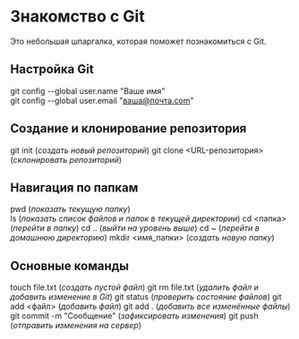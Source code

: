 # Знакомство с Git
Это небольшая шпаргалка, которая поможет познакомиться с Git.

## Настройка Git
git config --global user.name "Ваше имя"  
git config --global user.email "ваша@почта.com" 

## Создание и клонирование репозитория
git init (*создать новый репозиторий*)
git clone <URL-репозитория>  (*склонировать репозиторий*)

## Навигация по папкам
pwd (*показать текущую папку*)  
ls (*показать список файлов и папок в текущей директории*) 
cd <папка> (*перейти в папку*)
cd .. (*выйти на уровень выше*)
cd ~ (*перейти в домашнюю директорию*)
mkdir <имя_папки> (*создать новую папку*)

## Основные команды
touch file.txt (*создать пустой файл*)
git rm file.txt (*удалить файл и добавить изменение в Git*)
git status (*проверить состояние файлов*)
git add <файл> (*добавить файл*)
git add . (*добавить все изменённые файлы*)
git commit -m "Сообщение" (*зафиксировать изменения*)
git push (*отправить изменения на сервер*) 
